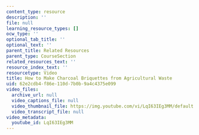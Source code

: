 ```yaml
---
content_type: resource
description: ''
file: null
learning_resource_types: []
ocw_type: ''
optional_tab_title: ''
optional_text: ''
parent_title: Related Resources
parent_type: CourseSection
related_resources_text: ''
resource_index_text: ''
resourcetype: Video
title: How to Make Charcoal Briquettes from Agricultural Waste
uid: 62e2cdb4-f86e-110d-7b0b-9a4c4375e099
video_files:
  archive_url: null
  video_captions_file: null
  video_thumbnail_file: https://img.youtube.com/vi/LqI63IEg3MM/default.jpg
  video_transcript_file: null
video_metadata:
  youtube_id: LqI63IEg3MM
---
```

